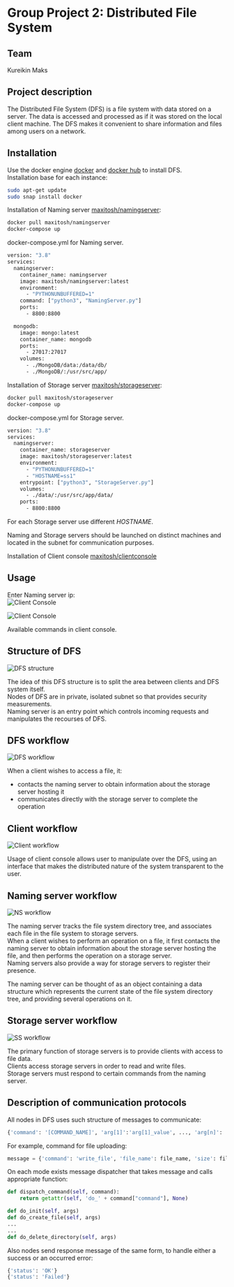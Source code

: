 # Group Project 2: Distributed File System

## Team
Kureikin Maks

## Project description
The Distributed File System (DFS) is a file system with data stored on a server. The data is accessed and processed as if it was stored on the local client machine. The DFS makes it convenient to share information and files among users on a network.

## Installation

Use the docker engine [docker](https://www.docker.com) and [docker hub](https://hub.docker.com/) to install DFS.   
Installation base for each instance:
```bash
sudo apt-get update
sudo snap install docker
```
Installation of Naming server [maxitosh/namingserver](https://hub.docker.com/repository/docker/maxitosh/namingserver):
```bash
docker pull maxitosh/namingserver
docker-compose up
```
docker-compose.yml for Naming server.  
```dockerfile
version: "3.8"
services:
  namingserver:
    container_name: namingserver
    image: maxitosh/namingserver:latest
    environment:
      - "PYTHONUNBUFFERED=1"
    command: ["python3", "NamingServer.py"]
    ports:
      - 8800:8800

  mongodb:
    image: mongo:latest
    container_name: mongodb
    ports:
      - 27017:27017
    volumes:
      - ./MongoDB/data:/data/db/
      - ./MongoDB/:/usr/src/app/
```
Installation of Storage server [maxitosh/storageserver](https://hub.docker.com/repository/docker/maxitosh/storageserver):
```bash
docker pull maxitosh/storageserver
docker-compose up
```
docker-compose.yml for Storage server.
```dockerfile
version: "3.8"
services:
  namingserver:
    container_name: storageserver
    image: maxitosh/storageserver:latest
    environment:
      - "PYTHONUNBUFFERED=1"
      - "HOSTNAME=ss1"
    entrypoint: ["python3", "StorageServer.py"]
    volumes:
      - ./data/:/usr/src/app/data/
    ports:
      - 8800:8800
```
For each Storage server use different *HOSTNAME*.  

Naming and Storage servers should be launched on distinct machines and located in the subnet
for communication purposes.

Installation of Client console [maxitosh/clientconsole](https://hub.docker.com/repository/docker/maxitosh/clientconsole)

## Usage
Enter Naming server ip:   
![Client Console](images/login.png)

![Client Console](images/client_console.png)

Available commands in client console.  



## Structure of DFS
![DFS structure](images/dfs_structure.jpeg)

The idea of this DFS structure is to split the area between clients and DFS
system itself.  
Nodes of DFS are in private, isolated subnet so that provides
security measurements.  
Naming server is an entry point which controls incoming
requests and manipulates the recourses of DFS.

## DFS workflow
![DFS workflow](images/general_wf.jpeg)

When a client wishes to access a file, it:
* contacts the naming server to obtain information about the storage server hosting it 
* communicates directly with the storage server to complete the operation

## Client workflow
![Client workflow](images/client_wf.jpeg)

Usage of client console allows user to manipulate over the DFS, using an interface
that makes the distributed nature of the system transparent to the user.

## Naming server workflow
![NS workflow](images/ns_wf.jpeg) 

The naming server tracks the file system directory tree, and associates each file in the file system to storage servers.  
When a client wishes to perform an operation on a file, it first contacts the naming server to obtain information about the storage server hosting the file, and then performs the operation on a storage server.  
Naming servers also provide a way for storage servers to register their presence.

The naming server can be thought of as an object containing a data structure which represents the current state of the file system directory tree, and providing several operations on it. 

## Storage server workflow
![SS workflow](images/ss_wf.jpeg) 

The primary function of storage servers is to provide clients with access to file data.  
Clients access storage servers in order to read and write files.  
Storage servers must respond to certain commands from the naming server.

## Description of communication protocols
All nodes in DFS uses such structure of messages to communicate:
```python
{'command': '[COMMAND_NAME]', 'arg[1]':'arg[1]_value', ..., 'arg[n]': 'arg[n]_value'} 
```
For example, command for file uploading:
```python
message = {'command': 'write_file', 'file_name': file_name, 'size': file_size}
```

On each mode exists message dispatcher that takes message and calls appropriate function:
```python
def dispatch_command(self, command):
    return getattr(self, 'do_' + command["command"], None)

def do_init(self, args)
def do_create_file(self, args)
...
...
def do_delete_directory(self, args)
```

Also nodes send response message of the same form, to handle either a success or an occurred error:
```python
{'status': 'OK'}
{'status': 'Failed'}
```
